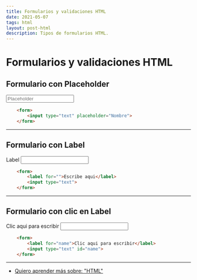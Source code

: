 ```yaml
---
title: Formularios y validaciones HTML
date: 2021-05-07
tags: html
layout: post-html
description: Tipos de formularios HTML.
---
```


# Formularios y validaciones HTML

## Formulario con Placeholder

<form>
	<input type="text" placeholder="Placeholder">
</form>

```html
    <form>
        <input type="text" placeholder="Nombre">
    </form>
```

***

## Formulario con Label

<form>
	<label for="">Label</label>
	<input type="text">
</form>

```html
    <form>
        <label for="">Escribe aqui</label>
        <input type="text">
    </form>
```

***

## Formulario con clic en Label
<form>
	<label for="name">Clic aqui para escribir</label>
	<input type="text" id="name">
</form>

```html
    <form>
        <label for="name">Clic aqui para escribir</label>
        <input type="text" id="name">
    </form>
```

***

- [Quiero aprender más sobre: "HTML"](../00/html)
